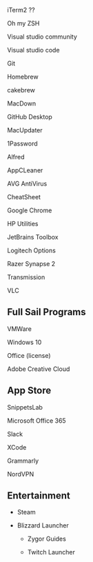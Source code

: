 iTerm2 ??

Oh my ZSH

Visual studio community

Visual studio code

Git

Homebrew

cakebrew

MacDown

GitHub Desktop

MacUpdater

1Password

Alfred 

AppCLeaner

AVG AntiVirus

CheatSheet

Google Chrome

HP Utilities

JetBrains Toolbox

Logitech Options

Razer Synapse 2

Transmission

VLC

## Full Sail Programs

VMWare

Windows 10

Office (license)

Adobe Creative Cloud

## App Store

SnippetsLab

Microsoft Office 365

Slack

XCode

Grammarly

NordVPN

## Entertainment

* Steam

* Blizzard Launcher

    * Zygor Guides

    * Twitch Launcher